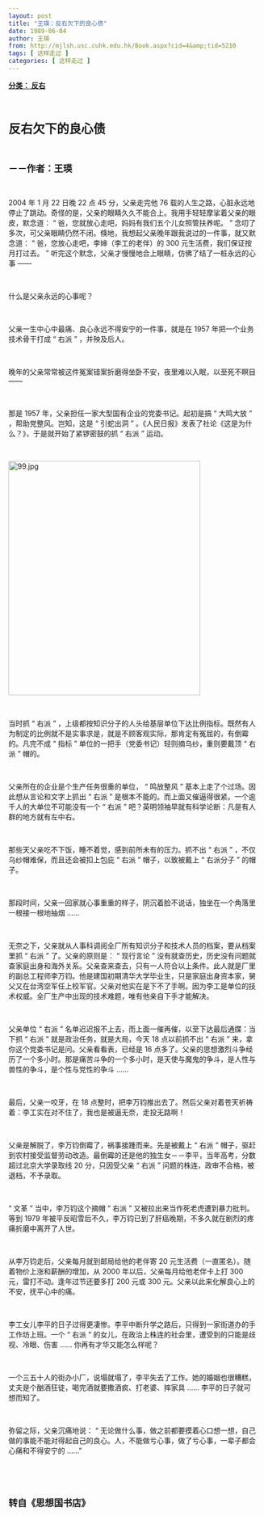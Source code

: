 ```yaml
---
layout: post
title: "王瑛：反右欠下的良心债"
date: 1989-06-04
author: 王瑛
from: http://mjlsh.usc.cuhk.edu.hk/Book.aspx?cid=4&amp;tid=5210
tags: [ 这样走过 ]
categories: [ 这样走过 ]
---
```


<div style="margin: 15px 10px 10px 0px;">
<div>
<span id="ctl00_ContentPlaceHolder1_chapter1_SubjectLabel" style="font-weight:bold;text-decoration:underline;">
   分类： 反右
  </span>
</div>
<p class="p1">
<b>
<font size="5">
<span class="s1">
</span>
<br/>
</font>
</b>
</p>
<p class="p2">
<span class="s1">
<b>
<font size="5">
     反右欠下的良心债
    </font>
</b>
</span>
</p>
<p class="p1">
<b>
<font size="4">
<span class="s1">
</span>
<br/>
</font>
</b>
</p>
<p class="p2">
<span class="s1">
<b>
<font size="4">
     －－作者：王瑛
    </font>
</b>
</span>
</p>
<p class="p1">
<span class="s1">
</span>
<br/>
</p>
<p class="p2">
<span class="s2">
   2004
  </span>
<span class="s1">
   年
  </span>
<span class="s2">
   1
  </span>
<span class="s1">
   月
  </span>
<span class="s2">
   22
  </span>
<span class="s1">
   日晚
  </span>
<span class="s2">
   22
  </span>
<span class="s1">
   点
  </span>
<span class="s2">
   45
  </span>
<span class="s1">
   分，父亲走完他
  </span>
<span class="s2">
   76
  </span>
<span class="s1">
   载的人生之路，心脏永远地停止了跳动。奇怪的是，父亲的眼睛久久不能合上。我用手轻轻摩挲着父亲的眼皮，默念道：
  </span>
<span class="s2">
   “
  </span>
<span class="s1">
   爸，您就放心走吧，妈妈有我们五个儿女照管扶养呢。
  </span>
<span class="s2">
   ”
  </span>
<span class="s1">
   念叨了多次，可父亲眼睛仍然不闭。倏地，我想起父亲晚年跟我说过的一件事，就又默念道：
  </span>
<span class="s2">
   “
  </span>
<span class="s1">
   爸，您放心走吧，李婶（李工的老伴）的
  </span>
<span class="s2">
   300
  </span>
<span class="s1">
   元生活费，我们保证按月打过去。
  </span>
<span class="s2">
   ”
  </span>
<span class="s1">
   听完这个默念，父亲才慢慢地合上眼睛，仿佛了结了一桩永远的心事
  </span>
<span class="s2">
   ——
  </span>
</p>
<p class="p1">
<span class="s1">
</span>
<br/>
</p>
<p class="p2">
<span class="s1">
   什么是父亲永远的心事呢？
  </span>
</p>
<p class="p1">
<span class="s1">
</span>
<br/>
</p>
<p class="p2">
<span class="s1">
   父亲一生中心中最痛、良心永远不得安宁的一件事，就是在
  </span>
<span class="s2">
   1957
  </span>
<span class="s1">
   年把一个业务技术骨干打成
  </span>
<span class="s2">
   “
  </span>
<span class="s1">
   右派
  </span>
<span class="s2">
   ”
  </span>
<span class="s1">
   ，并殃及后人。
  </span>
</p>
<p class="p1">
<span class="s1">
</span>
<br/>
</p>
<p class="p2">
<span class="s1">
   晚年的父亲常常被这件冤案错案折磨得坐卧不安，夜里难以入眠，以至死不瞑目
  </span>
<span class="s2">
   ——
  </span>
</p>
<p class="p1">
<span class="s1">
</span>
<br/>
</p>
<p class="p2">
<span class="s1">
   那是
  </span>
<span class="s2">
   1957
  </span>
<span class="s1">
   年，父亲担任一家大型国有企业的党委书记。起初是搞
  </span>
<span class="s2">
   “
  </span>
<span class="s1">
   大鸣大放
  </span>
<span class="s2">
   ”
  </span>
<span class="s1">
   ，帮助党整风。岂知，这是
  </span>
<span class="s2">
   “
  </span>
<span class="s1">
   引蛇出洞
  </span>
<span class="s2">
   ”
  </span>
<span class="s1">
   。《人民日报》发表了社论《这是为什么？》，于是就开始了紧锣密鼓的抓
  </span>
<span class="s2">
   “
  </span>
<span class="s1">
   右派
  </span>
<span class="s2">
   ”
  </span>
<span class="s1">
   运动。
  </span>
</p>
<p class="p1">
<span class="s1">
</span>
<br/>
</p>
<p class="p3">
<span class="s1">
<img alt="99.jpg" border="0" height="464" src="http://mjlsh.usc.cuhk.edu.hk/medias/contents/5210/99.jpg" width="380"/>
</span>
</p>
<p class="p1">
<span class="s1">
</span>
<br/>
</p>
<p class="p2">
<span class="s1">
   当时抓
  </span>
<span class="s2">
   “
  </span>
<span class="s1">
   右派
  </span>
<span class="s2">
   ”
  </span>
<span class="s1">
   ，上级都按知识分子的人头给基层单位下达比例指标。既然有人为制定的比例就不是实事求是，就是不顾客观实际，那肯定有冤屈的，有倒霉的。凡完不成
  </span>
<span class="s2">
   “
  </span>
<span class="s1">
   指标
  </span>
<span class="s2">
   ”
  </span>
<span class="s1">
   单位的一把手（党委书记）轻则摘乌纱，重则要戴顶
  </span>
<span class="s2">
   “
  </span>
<span class="s1">
   右派
  </span>
<span class="s2">
   ”
  </span>
<span class="s1">
   帽的。
  </span>
</p>
<p class="p1">
<span class="s1">
</span>
<br/>
</p>
<p class="p2">
<span class="s1">
   父亲所在的企业是个生产任务很重的单位，
  </span>
<span class="s2">
   “
  </span>
<span class="s1">
   鸣放整风
  </span>
<span class="s2">
   ”
  </span>
<span class="s1">
   基本上走了个过场。因此想从言论和文字上抓出
  </span>
<span class="s2">
   “
  </span>
<span class="s1">
   右派
  </span>
<span class="s2">
   ”
  </span>
<span class="s1">
   是根本不能的。而上面又催逼得很紧。一个逾千人的大单位不可能没有一个
  </span>
<span class="s2">
   “
  </span>
<span class="s1">
   右派
  </span>
<span class="s2">
   ”
  </span>
<span class="s1">
   吧？英明领袖早就有科学论断：凡是有人群的地方就有左中右。
  </span>
</p>
<p class="p1">
<span class="s1">
</span>
<br/>
</p>
<p class="p2">
<span class="s1">
   那些天父亲吃不下饭，睡不着觉，感到前所未有的压力。抓不出
  </span>
<span class="s2">
   “
  </span>
<span class="s1">
   右派
  </span>
<span class="s2">
   ”
  </span>
<span class="s1">
   ，不仅乌纱帽难保，而且还会被扣上包庇
  </span>
<span class="s2">
   “
  </span>
<span class="s1">
   右派
  </span>
<span class="s2">
   ”
  </span>
<span class="s1">
   帽子，以致被戴上
  </span>
<span class="s2">
   “
  </span>
<span class="s1">
   右派分子
  </span>
<span class="s2">
   ”
  </span>
<span class="s1">
   的帽子。
  </span>
</p>
<p class="p1">
<span class="s1">
</span>
<br/>
</p>
<p class="p2">
<span class="s1">
   那段时间，父亲一回家就心事重重的样子，阴沉着脸不说话，独坐在一个角落里一根接一根地抽烟
  </span>
<span class="s2">
   ……
  </span>
</p>
<p class="p1">
<span class="s1">
</span>
<br/>
</p>
<p class="p2">
<span class="s1">
   无奈之下，父亲就从人事科调阅全厂所有知识分子和技术人员的档案，要从档案里抓
  </span>
<span class="s2">
   “
  </span>
<span class="s1">
   右派
  </span>
<span class="s2">
   ”
  </span>
<span class="s1">
   了。父亲的原则是：
  </span>
<span class="s2">
   “
  </span>
<span class="s1">
   现行言论
  </span>
<span class="s2">
   ”
  </span>
<span class="s1">
   没有就查历史，历史没有问题就查家庭出身和海外关系。父亲查来查去，只有一人符合以上条件。此人就是厂里的副总工程师李万钧。他是建国初期清华大学毕业生，只是家庭出身资本家，舅父又在台湾空军任上校军官。父亲对他实在是下不了手啊。因为李工是单位的技术权威。全厂生产中出现的技术难题，唯有他亲自下手才能解决。
  </span>
</p>
<p class="p1">
<span class="s1">
</span>
<br/>
</p>
<p class="p2">
<span class="s1">
   父亲单位
  </span>
<span class="s2">
   “
  </span>
<span class="s1">
   右派
  </span>
<span class="s2">
   ”
  </span>
<span class="s1">
   名单迟迟报不上去，而上面一催再催，以至下达最后通牒：当下抓
  </span>
<span class="s2">
   “
  </span>
<span class="s1">
   右派
  </span>
<span class="s2">
   ”
  </span>
<span class="s1">
   就是政治任务，就是大局，今天
  </span>
<span class="s2">
   18
  </span>
<span class="s1">
   点以前抓不出
  </span>
<span class="s2">
   “
  </span>
<span class="s1">
   右派
  </span>
<span class="s2">
   ”
  </span>
<span class="s1">
   来，拿你这个党委书记是问。父亲看看表，已经是
  </span>
<span class="s2">
   16
  </span>
<span class="s1">
   点多了。父亲的思想激烈斗争经历了一个多小时。那是痛苦斗争的一个多小时，是天使与魔鬼的争斗，是人性与兽性的争斗，是个性与党性的争斗
  </span>
<span class="s2">
   ……
  </span>
</p>
<p class="p1">
<span class="s1">
</span>
<br/>
</p>
<p class="p2">
<span class="s1">
   最后，父亲一咬牙，在
  </span>
<span class="s2">
   18
  </span>
<span class="s1">
   点整时，把李万钧推出去了。然后父亲对着苍天祈祷着：李工实在对不住了，我也是被逼无奈，走投无路啊！
  </span>
</p>
<p class="p1">
<span class="s1">
</span>
<br/>
</p>
<p class="p2">
<span class="s1">
   父亲是解脱了，李万钧倒霉了，祸事接踵而来。先是被戴上
  </span>
<span class="s2">
   “
  </span>
<span class="s1">
   右派
  </span>
<span class="s2">
   ”
  </span>
<span class="s1">
   帽子，驱赶到农村接受监督劳动改造。最倒霉的还是他的独生女－－李平，当年高考，分数超过北京大学录取线
  </span>
<span class="s2">
   20
  </span>
<span class="s1">
   分，只因受父亲
  </span>
<span class="s2">
   “
  </span>
<span class="s1">
   右派
  </span>
<span class="s2">
   ”
  </span>
<span class="s1">
   问题的株连，政审不合格，被退档，不予录取。
  </span>
</p>
<p class="p1">
<span class="s1">
</span>
<br/>
</p>
<p class="p2">
<span class="s2">
   “
  </span>
<span class="s1">
   文革
  </span>
<span class="s2">
   ”
  </span>
<span class="s1">
   当中，李万钧这个摘帽
  </span>
<span class="s2">
   “
  </span>
<span class="s1">
   右派
  </span>
<span class="s2">
   ”
  </span>
<span class="s1">
   又被拉出来当作死老虎遭到暴力批判。等到
  </span>
<span class="s2">
   1979
  </span>
<span class="s1">
   年被平反昭雪后不久，李万钧已到了肝癌晚期，不多久就在剧烈的疼痛折磨中离开了人世。
  </span>
</p>
<p class="p1">
<span class="s1">
</span>
<br/>
</p>
<p class="p2">
<span class="s1">
   从李万钧走后，父亲每月就到邮局给他的老伴寄
  </span>
<span class="s2">
   20
  </span>
<span class="s1">
   元生活费（一直匿名）。随着物价上涨和薪酬的增加，从
  </span>
<span class="s2">
   2000
  </span>
<span class="s1">
   年以后，父亲每月给他老伴卡上打
  </span>
<span class="s2">
   300
  </span>
<span class="s1">
   元，雷打不动。逢年过节还要多打
  </span>
<span class="s2">
   200
  </span>
<span class="s1">
   元或
  </span>
<span class="s2">
   300
  </span>
<span class="s1">
   元。父亲以此来化解良心上的不安，抚平心中的痛。
  </span>
</p>
<p class="p1">
<span class="s1">
</span>
<br/>
</p>
<p class="p2">
<span class="s1">
   李工女儿李平的日子过得更凄惨。李平中断升学之路后，只得到一家街道办的手工作坊上班。一个
  </span>
<span class="s2">
   “
  </span>
<span class="s1">
   右派
  </span>
<span class="s2">
   ”
  </span>
<span class="s1">
   的女儿，在政治上株连的社会里，遭受到的只能是歧视、冷眼、伤害
  </span>
<span class="s2">
   ……
  </span>
<span class="s1">
   你再有才华又能怎么样呢？
  </span>
</p>
<p class="p1">
<span class="s1">
</span>
<br/>
</p>
<p class="p2">
<span class="s1">
   一个三五十人的街办小厂，说塌就塌了，李平失去了工作。她的婚姻也很糟糕，丈夫是个酗酒狂徒，喝完酒就要撒酒疯、打老婆、摔家具
  </span>
<span class="s2">
   ……
  </span>
<span class="s1">
   李平的日子就可想而知了。
  </span>
</p>
<p class="p1">
<span class="s1">
</span>
<br/>
</p>
<p class="p2">
<span class="s1">
   弥留之际，父亲沉痛地说：
  </span>
<span class="s2">
   “
  </span>
<span class="s1">
   无论做什么事，做之前都要摸着心口想一想，自己做的事能不能对得起自己的良心。人，不能做亏心事，做了亏心事，一辈子都会心痛和不得安宁的
  </span>
<span class="s2">
   ……”
  </span>
</p>
<p class="p1">
<span class="s1">
</span>
<br/>
</p>
<p class="p1">
<b>
<font size="4">
<span class="s1">
</span>
<br/>
</font>
</b>
</p>
<p class="p2">
<span class="s1">
<b>
<font size="4">
     转自《思想国书店》
    </font>
</b>
</span>
</p>
</div>
